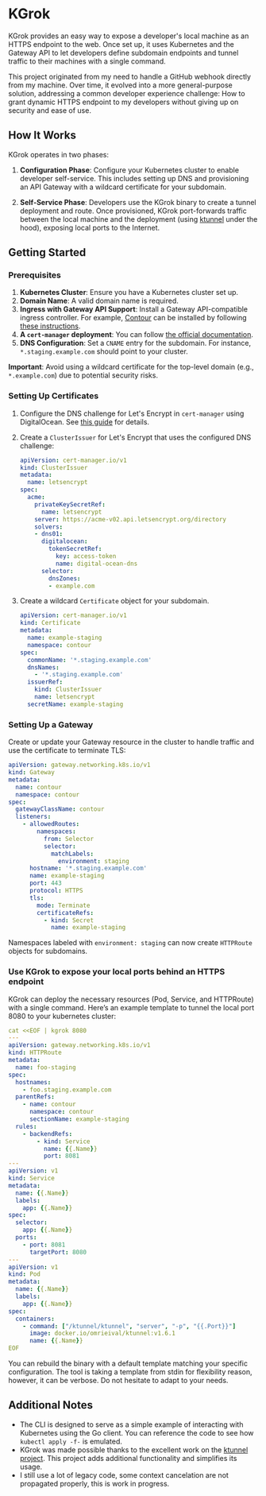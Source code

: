 # KGrok

KGrok provides an easy way to expose a developer's local machine as an HTTPS endpoint to the web.
Once set up, it uses Kubernetes and the Gateway API to let developers define subdomain endpoints and
tunnel traffic to their machines with a single command.

This project originated from my need to handle a GitHub webhook directly from my machine.
Over time, it evolved into a more general-purpose solution, addressing a common developer experience challenge:
How to grant dynamic HTTPS endpoint to my developers without giving up on security and ease of use.

## How It Works

KGrok operates in two phases:

1. **Configuration Phase**: Configure your Kubernetes cluster to enable developer self-service.
This includes setting up DNS and provisioning an API Gateway with a wildcard certificate for your subdomain.

2. **Self-Service Phase**: Developers use the KGrok binary to create a tunnel deployment and route.
Once provisioned, KGrok port-forwards traffic between the local machine and the deployment (using [ktunnel][ktunnel] under the hood),
exposing local ports to the Internet.

## Getting Started

### Prerequisites

1. **Kubernetes Cluster**: Ensure you have a Kubernetes cluster set up.
2. **Domain Name**: A valid domain name is required.
3. **Ingress with Gateway API Support**: Install a Gateway API-compatible ingress controller.
For example, [Contour][contour] can be installed by following [these instructions][contour_install].
4. **A `cert-manager` deployment**: You can follow [the official documentation][certmanager_install].
5. **DNS Configuration**: Set a `CNAME` entry for the subdomain. For instance, `*.staging.example.com` should point to your cluster.

**Important**: Avoid using a wildcard certificate for the top-level domain (e.g., `*.example.com`) due to potential security risks.

### Setting Up Certificates

1. Configure the DNS challenge for Let's Encrypt in `cert-manager` using DigitalOcean.
   See [this guide][dns_challenge] for details.
2. Create a `ClusterIssuer` for Let's Encrypt that uses the configured DNS challenge:

    ```yaml
    apiVersion: cert-manager.io/v1
    kind: ClusterIssuer
    metadata:
      name: letsencrypt
    spec:
      acme:
        privateKeySecretRef:
          name: letsencrypt
        server: https://acme-v02.api.letsencrypt.org/directory
        solvers:
        - dns01:
          digitalocean:
            tokenSecretRef:
              key: access-token
              name: digital-ocean-dns
          selector:
            dnsZones:
            - example.com
    ```

3. Create a wildcard `Certificate` object for your subdomain.

    ```yaml
    apiVersion: cert-manager.io/v1
    kind: Certificate
    metadata:
      name: example-staging
      namespace: contour
    spec:
      commonName: '*.staging.example.com'
      dnsNames:
        - '*.staging.example.com'
      issuerRef:
        kind: ClusterIssuer
        name: letsencrypt
      secretName: example-staging
    ```

### Setting Up a Gateway

Create or update your Gateway resource in the cluster to handle traffic and use the certificate to terminate TLS:

```yaml
apiVersion: gateway.networking.k8s.io/v1
kind: Gateway
metadata:
  name: contour
  namespace: contour
spec:
  gatewayClassName: contour
  listeners:
    - allowedRoutes:
        namespaces:
          from: Selector
          selector:
            matchLabels:
              environment: staging
      hostname: '*.staging.example.com'
      name: example-staging
      port: 443
      protocol: HTTPS
      tls:
        mode: Terminate
        certificateRefs:
          - kind: Secret
            name: example-staging
```

Namespaces labeled with `environment: staging` can now create `HTTPRoute` objects for subdomains.

### Use KGrok to expose your local ports behind an HTTPS endpoint

KGrok can deploy the necessary resources (Pod, Service, and HTTPRoute) with a single command. Here’s an example template to tunnel
the local port 8080 to your kubernetes cluster:

```yaml
cat <<EOF | kgrok 8080
---
apiVersion: gateway.networking.k8s.io/v1
kind: HTTPRoute
metadata:
  name: foo-staging
spec:
  hostnames:
    - foo.staging.example.com
  parentRefs:
    - name: contour
      namespace: contour
      sectionName: example-staging
  rules:
    - backendRefs:
        - kind: Service
          name: {{.Name}}
          port: 8081
---
apiVersion: v1
kind: Service
metadata:
  name: {{.Name}}
  labels:
    app: {{.Name}}
spec:
  selector:
    app: {{.Name}}
  ports:
    - port: 8081
      targetPort: 8080
---
apiVersion: v1
kind: Pod
metadata:
  name: {{.Name}}
  labels:
    app: {{.Name}}
spec:
  containers:
    - command: ["/ktunnel/ktunnel", "server", "-p", "{{.Port}}"]
      image: docker.io/omrieival/ktunnel:v1.6.1
      name: {{.Name}}
EOF
```

You can rebuild the binary with a default template matching your specific configuration.
The tool is taking a template from stdin for flexibility reason, however, it can be verbose.
Do not hesitate to adapt to your needs.

## Additional Notes

- The CLI is designed to serve as a simple example of interacting with Kubernetes using the Go client. You can reference the code to see how `kubectl apply -f-` is emulated.
- KGrok was made possible thanks to the excellent work on the [ktunnel project][ktunnel]. This project adds additional functionality and simplifies its usage.
- I still use a lot of legacy code, some context cancelation are not propagated properly, this is work in progress.

[wildcard_certificate]: https://stackoverflow.com/questions/66051624/generate-wildcard-certificate-on-kubernetes-cluster-with-digitalocean-for-my-ngi
[go_client]: https://github.com/kubernetes/client-go
[contour]: https://projectcontour.io/
[contour_install]: https://projectcontour.io/docs/1.23/guides/gateway-api/
[certmanager_install]: https://cert-manager.io/docs/installation/helm/
[dns_challenge]: https://stackoverflow.com/questions/66051624/generate-wildcard-certificate-on-kubernetes-cluster-with-digitalocean-for-my-ngi#answer-66097094
[ktunnel]: https://github.com/omrikiei/ktunnel
